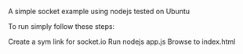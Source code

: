 A simple socket example using nodejs tested on Ubuntu

To run simply follow these steps:

Create a sym link for socket.io
Run nodejs app.js
Browse to index.html
